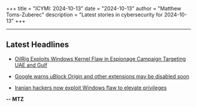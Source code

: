 +++
title = "ICYMI: 2024-10-13"
date = "2024-10-13"
author = "Matthew Toms-Zuberec"
description = "Latest stories in cybersecurity for 2024-10-13"
+++

---------------------------------------------------------------------------
## Latest Headlines
- [OilRig Exploits Windows Kernel Flaw in Espionage Campaign Targeting UAE and Gulf](https://thehackernews.com/2024/10/oilrig-exploits-windows-kernel-flaw-in.html)

- [Google warns uBlock Origin and other extensions may be disabled soon](https://www.bleepingcomputer.com/news/google/google-warns-ublock-origin-and-other-extensions-may-be-disabled-soon/)

- [Iranian hackers now exploit Windows flaw to elevate privileges](https://www.bleepingcomputer.com/news/security/oilrig-hackers-now-exploit-windows-flaw-to-elevate-privileges/)

**-- MTZ**